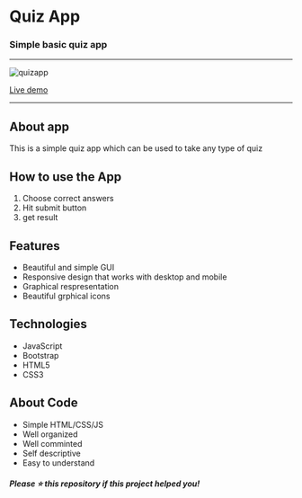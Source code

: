<h1>Quiz App</h1>
<h3>Simple basic quiz app</h3>
<hr>

![quizapp](https://user-images.githubusercontent.com/49762757/115913146-a7587880-a489-11eb-89ae-a1e8e5f95eeb.png)

<a href="https://hamzaquizapp.netlify.app/">Live demo</a>
<hr>

<h2>About app</h2>
<p>This is a simple quiz app which can be used to take any type of quiz</p>

<h2>How to use the App</h2>
<ol>
    <li>Choose correct answers</li>
    <li>Hit submit button</li>
    <li>get result</li>    
</ol>

<h2>Features</h2>
<ul>
    <li>Beautiful and simple GUI</li>
    <li>Responsive design that works with desktop and mobile</li>
    <li>Graphical respresentation</li>
    <li>Beautiful grphical icons</li> 
</ul>

<h2>Technologies</h2>
<ul>
    <li>JavaScript</li>
    <li>Bootstrap</li>
    <li>HTML5</li>
    <li>CSS3</li>
</ul>

<h2>About Code</h2>
<ul>
    <li>Simple HTML/CSS/JS</li>
    <li>Well organized</li>
    <li>Well comminted</li>
    <li>Self descriptive</li>
    <li>Easy to understand</li>
</ul>

<h5>Please ⭐️ this repository if this project helped you!</h5>
